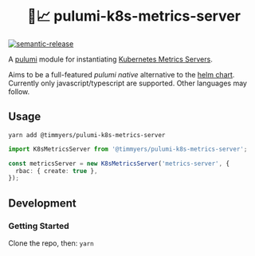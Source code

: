 <h1 align="center">🍹📈 pulumi-k8s-metrics-server</h1>

[![semantic-release](https://img.shields.io/badge/%20%20%F0%9F%93%A6%F0%9F%9A%80-semantic--release-e10079.svg)](https://github.com/semantic-release/semantic-release)

A [pulumi](https://www.pulumi.com) module for instantiating [Kubernetes Metrics Servers](https://github.com/kubernetes-incubator/metrics-server).

Aims to be a full-featured *pulumi native* alternative to the [helm chart](https://github.com/helm/charts/tree/master/stable/metrics-server). Currently only javascript/typescript are supported.  Other languages may follow.

## Usage

`yarn add @timmyers/pulumi-k8s-metrics-server`

```typescript
import K8sMetricsServer from '@timmyers/pulumi-k8s-metrics-server';

const metricsServer = new K8sMetricsServer('metrics-server', {
  rbac: { create: true },
});
```

## Development
### Getting Started
Clone the repo, then:
`yarn`

